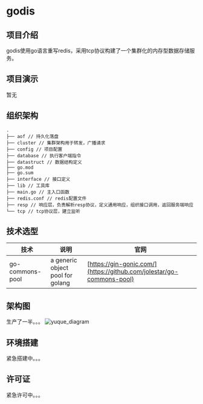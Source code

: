 # godis
## 项目介绍
godis使用go语言重写redis，采用tcp协议构建了一个集群化的内存型数据存储服务。
## 项目演示
暂无
## 组织架构
```
.
├── aof // 持久化落盘
├── cluster // 集群架构用于转发，广播请求
├── config // 项目配置
├── database // 执行客户端指令
├── datastruct // 数据结构定义
├── go.mod 
├── go.sum
├── interface // 接口定义
├── lib // 工具库
├── main.go // 主入口函数
├── redis.conf // redis配置文件
├── resp // 响应层，负责解析resp协议，定义通用响应，组织接口调用，返回服务端响应
└── tcp // tcp协议层，建立监听
```

## 技术选型
|技术|说明|官网|
|-|-|-|
|go-commons-pool|a generic object pool for golang|[https://gin-gonic.com/](https://github.com/jolestar/go-commons-pool)|

## 架构图
生产了一半。。。
![yuque_diagram](https://github.com/lilhammer111/godis/assets/113404700/c2c87374-71b1-47fa-9c1d-4d74655bbd4c)


## 环境搭建
紧急搭建中。。。

## 许可证
紧急许可中。。。
